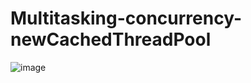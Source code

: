 # Multitasking-concurrency-newCachedThreadPool

![image](https://user-images.githubusercontent.com/46570973/177262896-737484c2-2475-4ccd-a0a9-18491c4928bb.png)
